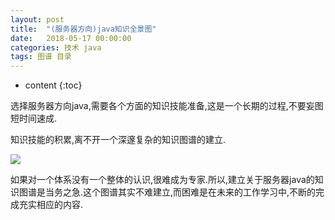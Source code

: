 ```yaml
---
layout: post
title:  "(服务器方向)java知识全景图"
date:   2018-05-17 00:00:00
categories: 技术 java
tags: 图谱 目录
---
```


* content
{:toc}

选择服务器方向java,需要各个方面的知识技能准备,这是一个长期的过程,不要妄图短时间速成.

知识技能的积累,离不开一个深邃复杂的知识图谱的建立.

![](http://p8t4291gd.bkt.clouddn.com/markdown-image-paste-1526612010561)






如果对一个体系没有一个整体的认识,很难成为专家.所以,建立关于服务器java的知识图谱是当务之急.这个图谱其实不难建立,而困难是在未来的工作学习中,不断的完成充实相应的内容.



